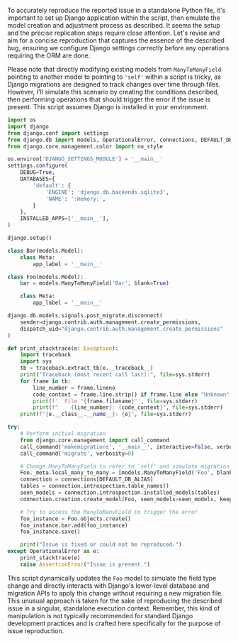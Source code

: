To accurately reproduce the reported issue in a standalone Python file, it's important to set up Django application within the script, then emulate the model creation and adjustment process as described. It seems the setup and the precise replication steps require close attention. Let's revise and aim for a concise reproduction that captures the essence of the described bug, ensuring we configure Django settings correctly before any operations requiring the ORM are done.

Please note that directly modifying existing models from `ManyToManyField` pointing to another model to pointing to `'self'` within a script is tricky, as Django migrations are designed to track changes over time through files. However, I'll simulate this scenario by creating the conditions described, then performing operations that should trigger the error if the issue is present. This script assumes Django is installed in your environment.

```python
import os
import django
from django.conf import settings
from django.db import models, OperationalError, connections, DEFAULT_DB_ALIAS
from django.core.management.color import no_style

os.environ['DJANGO_SETTINGS_MODULE'] = '__main__'
settings.configure(
    DEBUG=True,
    DATABASES={
        'default': {
            'ENGINE': 'django.db.backends.sqlite3',
            'NAME': ':memory:',
        }
    },
    INSTALLED_APPS=['__main__'],
)

django.setup()

class Bar(models.Model):
    class Meta:
        app_label = '__main__'

class Foo(models.Model):
    bar = models.ManyToManyField('Bar', blank=True)

    class Meta:
        app_label = '__main__'

django.db.models.signals.post_migrate.disconnect(
    sender=django.contrib.auth.management.create_permissions,
    dispatch_uid="django.contrib.auth.management.create_permissions"
)

def print_stacktrace(e: Exception):
    import traceback
    import sys
    tb = traceback.extract_tb(e.__traceback__)
    print("Traceback (most recent call last):", file=sys.stderr)
    for frame in tb:
        line_number = frame.lineno
        code_context = frame.line.strip() if frame.line else "Unknown"
        print(f'  File "{frame.filename}"', file=sys.stderr)
        print(f"    {line_number}: {code_context}", file=sys.stderr)
    print(f"{e.__class__.__name__}: {e}", file=sys.stderr)

try:
    # Perform initial migration
    from django.core.management import call_command
    call_command('makemigrations', '__main__', interactive=False, verbosity=0)
    call_command('migrate', verbosity=0)

    # Change ManyToManyField to refer to 'self' and simulate migration
    Foo._meta.local_many_to_many = [models.ManyToManyField('Foo', blank=True)]
    connection = connections[DEFAULT_DB_ALIAS]
    tables = connection.introspection.table_names()
    seen_models = connection.introspection.installed_models(tables)
    connection.creation.create_model(Foo, seen_models=seen_models, keep_existing=True, style=no_style())

    # Try to access the ManyToManyField to trigger the error
    foo_instance = Foo.objects.create()
    foo_instance.bar.add(foo_instance)
    foo_instance.save()

    print("Issue is fixed or could not be reproduced.")
except OperationalError as e:
    print_stacktrace(e)
    raise AssertionError("Issue is present.")
```

This script dynamically updates the `Foo` model to simulate the field type change and directly interacts with Django's lower-level database and migration APIs to apply this change without requiring a new migration file. This unusual approach is taken for the sake of reproducing the described issue in a singular, standalone execution context. Remember, this kind of manipulation is not typically recommended for standard Django development practices and is crafted here specifically for the purpose of issue reproduction.